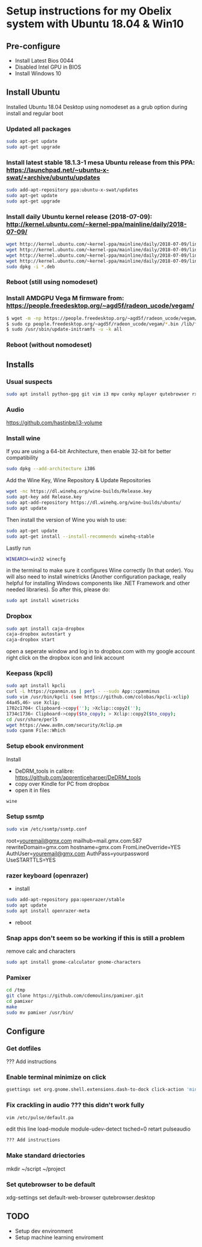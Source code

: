 # Setup instructions for my Obelix system with Ubuntu 18.04 & Win10

## Pre-configure
* Install Latest Bios 0044
* Disabled Intel GPU in BIOS
* Install Windows 10

## Install Ubuntu
Installed Ubuntu 18.04 Desktop using nomodeset as a grub option during install and regular boot

### Updated all packages
```sh
sudo apt-get update
sudo apt-get upgrade
```

### Install latest stable 18.1.3-1 mesa Ubuntu release from this PPA: https://launchpad.net/~ubuntu-x-swat/+archive/ubuntu/updates
```sh
sudo add-apt-repository ppa:ubuntu-x-swat/updates
sudo apt-get update
sudo apt-get upgrade
```

### Install daily Ubuntu kernel release (2018-07-09): http://kernel.ubuntu.com/~kernel-ppa/mainline/daily/2018-07-09/
```sh
wget http://kernel.ubuntu.com/~kernel-ppa/mainline/daily/2018-07-09/linux-modules-4.18.0-999-generic_4.18.0-999.201807090200_amd64.deb
wget http://kernel.ubuntu.com/~kernel-ppa/mainline/daily/2018-07-09/linux-image-unsigned-4.18.0-999-generic_4.18.0-999.201807090200_amd64.deb
wget http://kernel.ubuntu.com/~kernel-ppa/mainline/daily/2018-07-09/linux-headers-4.18.0-999-generic_4.18.0-999.201807090200_amd64.deb
wget http://kernel.ubuntu.com/~kernel-ppa/mainline/daily/2018-07-09/linux-headers-4.18.0-999_4.18.0-999.201807090200_all.deb
sudo dpkg -i *.deb
```
### Reboot (still using nomodeset)

### Install AMDGPU Vega M firmware from: https://people.freedesktop.org/~agd5f/radeon_ucode/vegam/
```sh
$ wget -m -np https://people.freedesktop.org/~agd5f/radeon_ucode/vegam/
$ sudo cp people.freedesktop.org/~agd5f/radeon_ucode/vegam/*.bin /lib/firmware/amdgpu
$ sudo /usr/sbin/update-initramfs -u -k all
```

### Reboot (without nomodeset)

## Installs

### Usual suspects
```sh
sudo apt install python-gpg git vim i3 mpv conky mplayer qutebrowser rxvt-unicode-256color ncurses-term fonts-inconsolata calibre ssmtp moc moc-ffmpeg-plugin perl build-essential libssl-dev
```

### Audio
https://github.com/hastinbe/i3-volume

### Install wine
If you are using a 64-bit Architecture, then enable 32-bit for better compatibility

```sh
sudo dpkg --add-architecture i386
```
Add the Wine Key, Wine Repository & Update Repositories
```sh
wget -nc https://dl.winehq.org/wine-builds/Release.key
sudo apt-key add Release.key
sudo apt-add-repository https://dl.winehq.org/wine-builds/ubuntu/
sudo apt update
```
Then install the version of Wine you wish to use:
```sh
sudo apt-get update
sudo apt-get install --install-recommends winehq-stable
```
Lastly run
```sh
WINEARCH=win32 winecfg
```
in the terminal to make sure it configures Wine correctly (In that order). You will also need to install winetricks (Another configuration package, really helpful for installing Windows components like .NET Framework and other needed libraries). So after this, please do:
```sh
sudo apt install winetricks
```

### Dropbox
```sh
sudo apt install caja-dropbox
caja-dropbox autostart y
caja-dropbox start
```
open a seperate window and log in to dropbox.com with my google account
right click on the dropbox icon and link account

### Keepass (kpcli)
```sh
sudo apt install kpcli
curl -L https://cpanmin.us | perl - --sudo App::cpanminus
sudo vim /usr/bin/kpcli (see https://github.com/colobas/kpcli-xclip)
44a45,46> use Xclip;
1702c1704< Clipboard->copy(''); >Xclip::copy2('');
1734c1736< Clipboard->copy($to_copy); > Xclip::copy2($to_copy);
cd /usr/share/perl5
wget https://www.av8n.com/security/Xclip.pm
sudo cpanm File::Which
```

### Setup ebook environment
Install 
* DeDRM_tools in calibre: https://github.com/apprenticeharper/DeDRM_tools
* copy over Kindle for PC from dropbox
* open it in files
```sh
wine 
```

### Setup ssmtp
```sh
sudo vim /etc/ssmtp/ssmtp.conf
```
root=youremail@gmx.com
mailhub=mail.gmx.com:587
rewriteDomain=gmx.com
hostname=gmx.com
FromLineOverride=YES
AuthUser=youremail@gmx.com
AuthPass=yourpassword
UseSTARTTLS=YES

### razer keyboard (openrazer)
* install
```sh
sudo add-apt-repository ppa:openrazer/stable
sudo apt update
sudo apt install openrazer-meta
```
* reboot

### Snap apps don't seem so be working if this is still a problem
remove calc and characters
```sh
sudo apt install gnome-calculator gnome-characters
```

### Pamixer
```sh
cd /tmp
git clone https://github.com/cdemoulins/pamixer.git
cd pamixer
make
sudo mv pamixer /usr/bin/
```

## Configure

### Get dotfiles
??? Add instructions

### Enable terminal minimize on click
```sh
gsettings set org.gnome.shell.extensions.dash-to-dock click-action 'minimize'
```

### Fix crackling in audio ??? this didn't work fully
```sh
vim /etc/pulse/default.pa
```
edit this line load-module module-udev-detect tsched=0
retart pulseaudio 
```sh
??? Add instructions
```

### Make standard driectories
mkdir ~/script ~/project 

### Set qutebrowser to be default
xdg-settings set default-web-browser qutebrowser.desktop

## TODO
* Setup dev environment
* Setup machine learning enviroment
